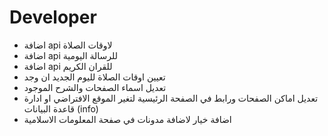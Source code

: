 # Developer

* اضافة api لاوقات الصلاة
* اضافة api للرسالة اليومية
* اضافة api للقران الكريم
* تعيين اوقات الصلاة لليوم الجديد ان وجد 
* تعديل اسماء الصفحات والشرح الموجود 
* تعديل اماكن الصفحات ورابط في الصفحة الرئيسية لتغير الموقع الافتراضي او ادارة قاعدة البيانات (info)
* اضافة خيار لاضافة مدونات في صفحة المعلومات الاسلامية 
